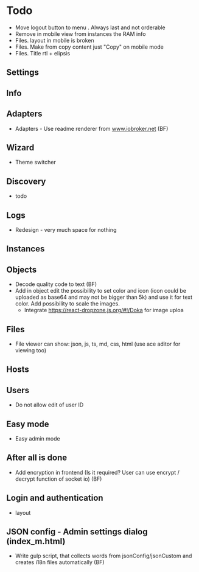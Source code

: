 # Todo
 - Move logout button to menu . Always last and not orderable
 - Remove in mobile view from instances the RAM info
 - Files. layout in mobile is broken
 - Files. Make from copy content just "Copy" on mobile mode
 - Files. Title rtl + elipsis
## Settings
  
## Info

## Adapters
- Adapters - Use readme renderer from www.iobroker.net (BF)

## Wizard
- Theme switcher

## Discovery
- todo

## Logs
- Redesign - very much space for nothing

## Instances

## Objects
- Decode quality code to text (BF)
- Add in object edit the possibility to set color and icon (icon could be uploaded as base64 and may not be bigger than 5k) and use it for text color. Add possibility to scale the images.
  - Integrate https://react-dropzone.js.org/#!/Doka for image uploa

## Files
- File viewer can show: json, js, ts, md, css, html (use ace aditor for viewing too)
  
## Hosts

## Users
- Do not allow edit of user ID

## Easy mode
- Easy admin mode

## After all is done
- Add encryption in frontend (Is it required? User can use encrypt / decrypt function of socket io) (BF)

## Login and authentication
- layout

## JSON config - Admin settings dialog (index_m.html)
- Write gulp script, that collects words from jsonConfig/jsonCustom and creates i18n files automatically (BF)

<!-- - Write jsonCustom for:
  - lovelace
  - eventlist
  - mqtt-client
  - ?? -->